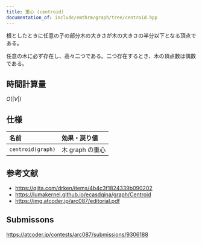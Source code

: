```yaml
---
title: 重心 (centroid)
documentation_of: include/emthrm/graph/tree/centroid.hpp
---
```


根としたときに任意の子の部分木の大きさが木の大きさの半分以下となる頂点である。

任意の木に必ず存在し、高々二つである。二つ存在するとき、木の頂点数は偶数である。


## 時間計算量

$O(\lvert V \rvert)$


## 仕様

|名前|効果・戻り値|
|:--|:--|
|`centroid(graph)`|木 $\mathrm{graph}$ の重心|


## 参考文献

- https://qiita.com/drken/items/4b4c3f1824339b090202
- https://lumakernel.github.io/ecasdqina/graph/Centroid
- https://img.atcoder.jp/arc087/editorial.pdf


## Submissons

https://atcoder.jp/contests/arc087/submissions/9306188

